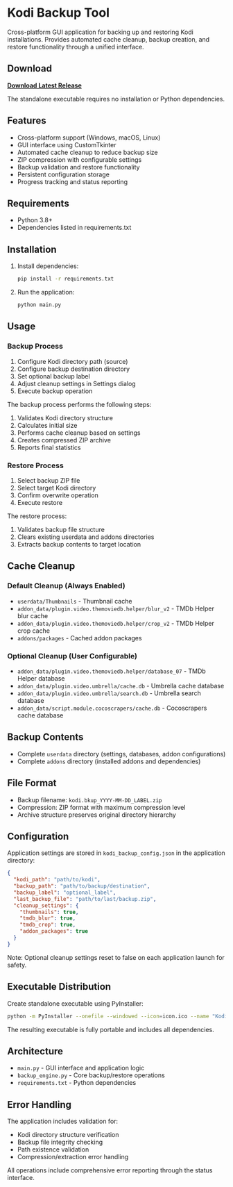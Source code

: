# Kodi Backup Tool

Cross-platform GUI application for backing up and restoring Kodi installations. Provides automated cache cleanup, backup creation, and restore functionality through a unified interface.

## Download

**[Download Latest Release](https://github.com/YOUR_USERNAME/kodi-backup-tool/releases/latest)**

The standalone executable requires no installation or Python dependencies.

## Features

- Cross-platform support (Windows, macOS, Linux)
- GUI interface using CustomTkinter
- Automated cache cleanup to reduce backup size
- ZIP compression with configurable settings
- Backup validation and restore functionality
- Persistent configuration storage
- Progress tracking and status reporting

## Requirements

- Python 3.8+
- Dependencies listed in requirements.txt

## Installation

1. Install dependencies:
   ```bash
   pip install -r requirements.txt
   ```

2. Run the application:
   ```bash
   python main.py
   ```

## Usage

### Backup Process

1. Configure Kodi directory path (source)
2. Configure backup destination directory
3. Set optional backup label
4. Adjust cleanup settings in Settings dialog
5. Execute backup operation

The backup process performs the following steps:
1. Validates Kodi directory structure
2. Calculates initial size
3. Performs cache cleanup based on settings
4. Creates compressed ZIP archive
5. Reports final statistics

### Restore Process

1. Select backup ZIP file
2. Select target Kodi directory
3. Confirm overwrite operation
4. Execute restore

The restore process:
1. Validates backup file structure
2. Clears existing userdata and addons directories
3. Extracts backup contents to target location

## Cache Cleanup

### Default Cleanup (Always Enabled)
- `userdata/Thumbnails` - Thumbnail cache
- `addon_data/plugin.video.themoviedb.helper/blur_v2` - TMDb Helper blur cache
- `addon_data/plugin.video.themoviedb.helper/crop_v2` - TMDb Helper crop cache
- `addons/packages` - Cached addon packages

### Optional Cleanup (User Configurable)
- `addon_data/plugin.video.themoviedb.helper/database_07` - TMDb Helper database
- `addon_data/plugin.video.umbrella/cache.db` - Umbrella cache database
- `addon_data/plugin.video.umbrella/search.db` - Umbrella search database
- `addon_data/script.module.cocoscrapers/cache.db` - Cocoscrapers cache database

## Backup Contents

- Complete `userdata` directory (settings, databases, addon configurations)
- Complete `addons` directory (installed addons and dependencies)

## File Format

- Backup filename: `kodi.bkup_YYYY-MM-DD_LABEL.zip`
- Compression: ZIP format with maximum compression level
- Archive structure preserves original directory hierarchy

## Configuration

Application settings are stored in `kodi_backup_config.json` in the application directory:

```json
{
  "kodi_path": "path/to/kodi",
  "backup_path": "path/to/backup/destination", 
  "backup_label": "optional_label",
  "last_backup_file": "path/to/last/backup.zip",
  "cleanup_settings": {
    "thumbnails": true,
    "tmdb_blur": true,
    "tmdb_crop": true,
    "addon_packages": true
  }
}
```

Note: Optional cleanup settings reset to false on each application launch for safety.

## Executable Distribution

Create standalone executable using PyInstaller:

```bash
python -m PyInstaller --onefile --windowed --icon=icon.ico --name "Kodi-Backup-Tool" main.py
```

The resulting executable is fully portable and includes all dependencies.

## Architecture

- `main.py` - GUI interface and application logic
- `backup_engine.py` - Core backup/restore operations
- `requirements.txt` - Python dependencies

## Error Handling

The application includes validation for:
- Kodi directory structure verification
- Backup file integrity checking
- Path existence validation
- Compression/extraction error handling

All operations include comprehensive error reporting through the status interface.